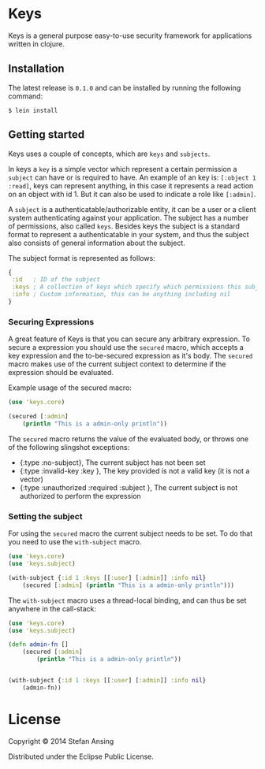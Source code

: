 # Keys

Keys is a general purpose easy-to-use security framework for applications written in clojure.

## Installation
The latest release is `0.1.0` and can be installed by running the following command:

    $ lein install

## Getting started
Keys uses a couple of concepts, which are `keys` and `subjects`.

In keys a `key` is a simple vector which represent a certain permission a `subject` can have or is required to have.
An example of an key is: `[:object 1 :read]`, keys can represent anything, in this case it represents a read action on
an object with id 1. But it can also be used to indicate a role like `[:admin]`.

A `subject` is a authenticatable/authorizable entity, it can be a user or a client system authenticating against your
application. The subject has a number of permissions, also called `keys`. Besides keys the subject is a standard format
to represent a authenticatable in your system, and thus the subject also consists of general information about the subject.

The subject format is represented as follows:
```clj
{
 :id   ; ID of the subject
 :keys ; A collection of keys which specify which permissions this subject has
 :info ; Custom information, this can be anything including nil
}
```

### Securing Expressions
A great feature of Keys is that you can secure any arbitrary expression. To secure a expression you should use the
`secured` macro, which accepts a key expression and the to-be-secured expression as it's body. The `secured` macro makes
use of the current subject context to determine if the expression should be evaluated.

Example usage of the secured macro:

```clj
(use 'keys.core)

(secured [:admin]
    (println "This is a admin-only println"))
```

The `secured` macro returns the value of the evaluated body, or throws one of the following slingshot exceptions:

* {:type :no-subject},  The current subject has not been set
* {:type :invalid-key :key <k>}, The key provided is not a valid key (it is not a vector)
* {:type :unauthorized :required <k> :subject <current-subject>}, The current subject is not authorized to perform the expression

### Setting the subject
For using the `secured` macro the current subject needs to be set. To do that you need to use the `with-subject` macro.

```clj
(use 'keys.core)
(use 'keys.subject)

(with-subject {:id 1 :keys [[:user] [:admin]] :info nil}
    (secured [:admin] (println "This is a admin-only println")))
```

The `with-subject` macro uses a thread-local binding, and can thus be set anywhere in the call-stack:

```clj
(use 'keys.core)
(use 'keys.subject)

(defn admin-fn []
    (secured [:admin]
        (println "This is a admin-only println"))


(with-subject {:id 1 :keys [[:user] [:admin]] :info nil}
    (admin-fn))
```

# License

Copyright © 2014 Stefan Ansing

Distributed under the Eclipse Public License.